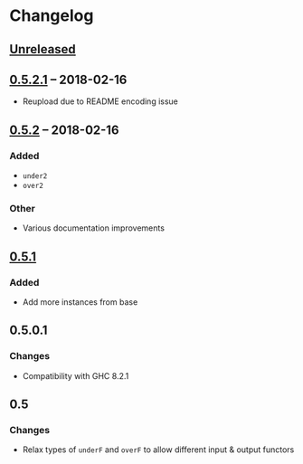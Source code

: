 # Changelog

## [Unreleased]

## [0.5.2.1] – 2018-02-16
- Reupload due to README encoding issue

## [0.5.2] – 2018-02-16
### Added
- `under2`
- `over2`

### Other
- Various documentation improvements

## [0.5.1]
### Added
- Add more instances from base

## 0.5.0.1
### Changes
- Compatibility with GHC 8.2.1

## 0.5
### Changes
- Relax types of `underF` and `overF` to allow different input & output functors


[Unreleased]: https://github.com/jcristovao/newtype-generics/compare/v0.5.2.1...HEAD
[0.5.2.1]: https://github.com/jcristovao/newtype-generics/compare/v0.5.2...v0.5.2.1
[0.5.2]: https://github.com/jcristovao/newtype-generics/compare/v0.5.1...v0.5.2
[0.5.1]: https://github.com/jcristovao/newtype-generics/compare/v0.5.0.1...v0.5.1

